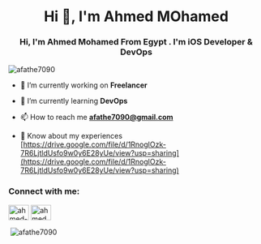 <h1 align="center">Hi 👋, I'm Ahmed MOhamed</h1>
<h3 align="center">Hi, I'm Ahmed Mohamed From Egypt . I'm iOS Developer & DevOps</h3>

<p align="left"> <img src="https://komarev.com/ghpvc/?username=afathe7090&label=Profile%20views&color=0e75b6&style=flat" alt="afathe7090" /> </p>

- 🔭 I’m currently working on **Freelancer**

- 🌱 I’m currently learning **DevOps**

- 📫 How to reach me **afathe7090@gmail.com**

- 📄 Know about my experiences [https://drive.google.com/file/d/1RnoglOzk-7R6LjtldUsfo9w0y6E28yUe/view?usp=sharing](https://drive.google.com/file/d/1RnoglOzk-7R6LjtldUsfo9w0y6E28yUe/view?usp=sharing)

<h3 align="left">Connect with me:</h3>
<p align="left">
<a href="https://linkedin.com/in/ahmed-fathe-37b6231b6/" target="blank"><img align="center" src="https://raw.githubusercontent.com/rahuldkjain/github-profile-readme-generator/master/src/images/icons/Social/linked-in-alt.svg" alt="ahmed-fathe-37b6231b6/" height="30" width="40" /></a>
<a href="https://fb.com/ahmed.fathe.731135/" target="blank"><img align="center" src="https://raw.githubusercontent.com/rahuldkjain/github-profile-readme-generator/master/src/images/icons/Social/facebook.svg" alt="ahmed.fathe.731135/" height="30" width="40" /></a>
</p>




<p>&nbsp;<img align="center" src="https://github-readme-stats.vercel.app/api?username=afathe7090&show_icons=true&theme=dark&locale=en" alt="afathe7090" /></p>

